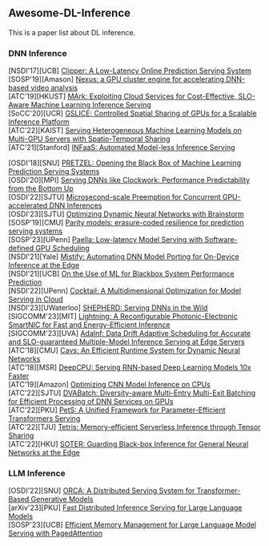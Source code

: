 ## Awesome-DL-Inference
This is a paper list about DL inference.

### DNN Inference
[NSDI'17][UCB] [Clipper: A Low-Latency Online Prediction Serving System](https://www.usenix.org/conference/nsdi17/technical-sessions/presentation/crankshaw)  
[SOSP'19][Amason] [Nexus: a GPU cluster engine for accelerating DNN-based video analysis](https://dl.acm.org/doi/abs/10.1145/3341301.3359658)  
[ATC'19][HKUST] [MArk: Exploiting Cloud Services for Cost-Effective, SLO-Aware Machine Learning Inference Serving](https://www.usenix.org/conference/atc19/presentation/zhang-chengliang)  
[SoCC'20][UCR] [GSLICE: Controlled Spatial Sharing of GPUs for a Scalable Inference Platform](https://dl.acm.org/doi/abs/10.1145/3419111.3421284)  
[ATC'22][KAIST] [Serving Heterogeneous Machine Learning Models on Multi-GPU Servers with Spatio-Temporal Sharing](https://www.usenix.org/conference/atc22/presentation/choi-seungbeom)  
[ATC'21][Stanford] [INFaaS: Automated Model-less Inference Serving](https://www.usenix.org/conference/atc21/presentation/romero)  

[OSDI'18][SNU] [PRETZEL: Opening the Black Box of Machine Learning Prediction Serving Systems](https://www.usenix.org/conference/osdi18/presentation/lee)  
[OSDI'20][MPI] [Serving DNNs like Clockwork: Performance Predictability from the Bottom Up](https://www.usenix.org/conference/osdi20/presentation/gujarati)  
[OSDI'22][SJTU] [Microsecond-scale Preemption for Concurrent GPU-accelerated DNN Inferences](https://www.usenix.org/conference/osdi22/presentation/han)  
[OSDI'23][SJTU] [Optimizing Dynamic Neural Networks with Brainstorm](https://www.usenix.org/conference/osdi23/presentation/cui)  
[SOSP'19][CMU] [Parity models: erasure-coded resilience for prediction serving systems](https://dl.acm.org/doi/10.1145/3341301.3359654)  
[SOSP'23][UPenn] [Paella: Low-latency Model Serving with Software-defined GPU Scheduling](https://dl.acm.org/doi/10.1145/3600006.3613163)  
[NSDI'21][Yale] [Mistify: Automating DNN Model Porting for On-Device Inference at the Edge](https://www.usenix.org/conference/nsdi21/presentation/guo)  
[NSDI'21][UCB] [On the Use of ML for Blackbox System Performance Prediction](https://www.usenix.org/conference/nsdi21/presentation/fu)  
[NSDI'22][UPenn] [Cocktail: A Multidimensional Optimization for Model Serving in Cloud](https://www.usenix.org/conference/nsdi22/presentation/gunasekaran)  
[NSDI'23][UWaterloo] [SHEPHERD: Serving DNNs in the Wild](https://www.usenix.org/conference/nsdi23/presentation/zhang-hong)  
[SIGCOMM'23][MIT] [Lightning: A Reconfigurable Photonic-Electronic SmartNIC for Fast and Energy-Efficient Inference](https://dl.acm.org/doi/10.1145/3603269.3604821)  
[SIGCOMM'23][UVA] [AdaInf: Data Drift Adaptive Scheduling for Accurate and SLO-guaranteed Multiple-Model Inference Serving at Edge Servers](https://dl.acm.org/doi/10.1145/3603269.3604830)  
[ATC'18][CMU] [Cavs: An Efficient Runtime System for Dynamic Neural Networks](https://www.usenix.org/conference/atc18/presentation/xu-shizen)  
[ATC'18][MSR] [DeepCPU: Serving RNN-based Deep Learning Models 10x Faster](https://www.usenix.org/conference/atc18/presentation/zhang-minjia)  
[ATC'19][Amazon] [Optimizing CNN Model Inference on CPUs](https://www.usenix.org/conference/atc19/presentation/liu-yizhi)  
[ATC'22][SJTU] [DVABatch: Diversity-aware Multi-Entry Multi-Exit Batching for Efficient Processing of DNN Services on GPUs](https://www.usenix.org/conference/atc22/presentation/cui)  
[ATC'22][PKU] [PetS: A Unified Framework for Parameter-Efficient Transformers Serving](https://www.usenix.org/conference/atc22/presentation/zhou-zhe)  
[ATC'22][TJU] [Tetris: Memory-efficient Serverless Inference through Tensor Sharing](https://www.usenix.org/conference/atc22/presentation/li-jie)  
[ATC'22][HKU] [SOTER: Guarding Black-box Inference for General Neural Networks at the Edge](https://www.usenix.org/conference/atc22/presentation/shen)  



### LLM Inference
[OSDI'22][SNU] [ORCA: A Distributed Serving System for Transformer-Based Generative Models](https://www.usenix.org/conference/osdi22/presentation/yu)   
[arXiv'23][PKU] [Fast Distributed Inference Serving for Large Language Models](https://arxiv.org/abs/2305.05920)    
[SOSP'23][UCB] [Efficient Memory Management for Large Language Model Serving with PagedAttention](https://dl.acm.org/doi/abs/10.1145/3600006.3613165) 

